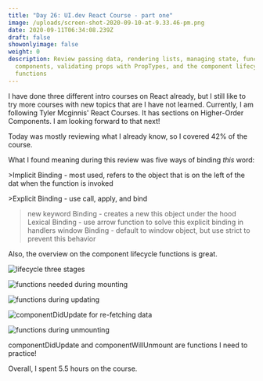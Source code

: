```yaml
---
title: "Day 26: UI.dev React Course - part one"
image: /uploads/screen-shot-2020-09-10-at-9.33.46-pm.png
date: 2020-09-11T06:34:08.239Z
draft: false
showonlyimage: false
weight: 0
description: Review passing data, rendering lists, managing state, functional
  components, validating props with PropTypes, and the component lifecycle
  functions
---
```

I have done three different intro courses on React already, but I still like to try more courses with new topics that are I have not learned. Currently,  I am following Tyler Mcginnis' React Courses. It has sections on Higher-Order Components. I am looking forward to that next!

Today was mostly reviewing what I already know, so I covered 42% of the course. 

What I found meaning during this review was five ways of binding *this* word:



\>Implicit Binding - most used, refers to the object that is on the left of the dat 
when the function is invoked

\>Explicit Binding - use call, apply, and bind
>new keyword Binding - creates a new this object under the hood
>Lexical Binding - use arrow function to solve this explicit binding in handlers
>window Binding - default to window object, but use strict to prevent this behavior

Also, the overview on the component lifecycle functions is great. 

![lifecycle three stages](/uploads/screen-shot-2020-09-10-at-11.57.48-pm.png "lifecycle three stages")

![ functions needed during mounting](/uploads/screen-shot-2020-09-10-at-9.30.37-pm.png " functions needed during mounting")

![functions during updating](/uploads/screen-shot-2020-09-10-at-9.35.34-pm.png "functions during updating")

![componentDidUpdate for re-fetching data](/uploads/screen-shot-2020-09-10-at-9.36.51-pm.png "componentDidUpdate for re-fetching data")

![functions during unmounting](/uploads/screen-shot-2020-09-10-at-9.39.54-pm.png "functions during unmounting")

componentDidUpdate and componentWillUnmount are functions I need to practice! 

Overall, I spent 5.5 hours on the course.